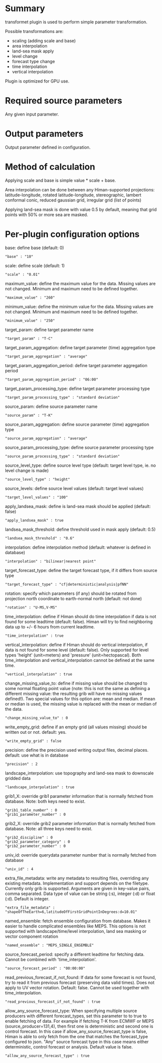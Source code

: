 # Summary

transformet plugin is used to perform simple parameter transformation.

Possible transformations are:

* scaling (adding scale and base)
* area interpolation
* land-sea mask apply
* level change
* forecast type change
* time interpolation
* vertical interpolation

Plugin is optimized for GPU use.

# Required source parameters

Any given input parameter.

# Output parameters

Output parameter defined in configuration.

# Method of calculation

Applying scale and base is simple value * scale + base.

Area interpolation can be done between any Himan-supported projections: latitude-longitude, rotated latitude-longitude, stereographic, lambert conformal conic, reduced gaussian grid, irregular grid (list of points)

Applying land-sea mask is done with value 0.5 by default, meaning that grid points with 50% or more sea are masked.

# Per-plugin configuration options

base: define base (default: 0)

    "base" : "10"

scale: define scale (default: 1)

    "scale" : "0.01"

maximum_value: define the maximum value for the data. Missing values are not changed. Minimum and maximum need to be defined together.

    "maximum_value" : "260"

minimum_value: define the minimum value for the data. Missing values are not changed. Minimum and maximum need to be defined together.

    "minimum_value" : "250"

target_param: define target parameter name 

    "target_param" : "T-C"

target_param_aggregation: define target parameter (time) aggregation type

    "target_param_aggregation" : "average"

target_param_aggregation_period: define target parameter aggregation period

    "target_param_aggregation_period" : "06:00"

target_param_processing_type: define target parameter processing type

    "target_param_processing_type" : "standard deviation"

source_param: define source parameter name

    "source_param" : "T-K"

source_param_aggregation: define source parameter (time) aggregation type

    "source_param_aggregation" : "average"

source_param_processing_type: define source parameter processing type

    "source_param_processing_type" : "standard deviation"

source_level_type: define source level type (default: target level type, ie. no level change is made)

    "source_level_type" : "height"

source_levels: define source level values (default: target level values)

    "target_level_values" : "100"

apply_landsea_mask: define is land-sea mask should be applied (default: false)

    "apply_landsea_mask" : true

landsea_mask_threshold: define threshold used in mask apply (default: 0.5)

    "landsea_mask_threshold" : "0.6"

interpolation: define interpolation method (default: whatever is defined in database)

    "interpolation" : "bilinear|nearest point"

target_forecast_type: define the target forecast type, if it differs from source type

    "target_forecast_type" : "cf|deterministic|analysis|pfNN"

rotation: specify which parameters (if any) should be rotated from projection north coordinate to earth-normal north (default: not done)

    "rotation" : "U-MS,V-MS"

time_interpolation: define if Himan should do time interpolation if data is not found for some leadtime (default: false). Himan will try to find neighboring data up to +/- 6 hours from current leadtime.

    "time_interpolation" : true

vertical_interpolation: define if Himan should do vertical interpolation, if data is not found for some level (default: false). Only supported for level types 'height' (unit=meters) and 'pressure' (unit=hectopascal). Both time_interpolation and vertical_interpolation cannot be defined at the same time.

    "vertical_interpolation" : true

change_missing_value_to: define if missing value should be changed to some normal floating point value (note: this is not the same as defining a different missing value: the resulting grib will have no missing values defined!). Two special values for this option are: mean and median. If mean or median is used, the missing value is replaced with the mean or median of the data.

    "change_missing_value_to" : 0

write_empty_grid: define if an empty grid (all values missing) should be written out or not. default: yes.

    "write_empty_grid" : false

precision: define the precision used writing output files, decimal places. default: use what is in database

    "precision" : 2

landscape_interpolation: use topography and land-sea mask to downscale gridded data

    "landscape_interpolation" : true

grib1_X: override grib1 parameter information that is normally fetched from database. Note: both keys need to exist.

    "grib1_table_number" : 0
    "grib1_parameter_number" : 0

grib2_X: override grib2 parameter information that is normally fetched from database. Note: all three keys need to exist.

    "grib2_discipline" : 0
    "grib2_parameter_category" : 0
    "grib2_parameter_number" : 0

univ_id: override querydata parameter number that is normally fetched from database

    "univ_id" : 4

extra_file_metadata: write any metadata to resulting files, overriding any existing metadata. Implementation and support depends on the filetype. Currently only grib is supported. Arguments are given in key-value pairs, comma separated. Data type of value can be string (:s), integer (:d) or float (:d). Default is integer.

    "extra_file_metadata" : "shapeOfTheEarth=6,latitudeOfFirstGridPointInDegrees:d=10.01"

named_ensemble: fetch ensemble configuration from database. Makes it easier to handle complicated ensembles like MEPS. This options is not supported with landscape/time/level interpolation, land sea masking or vector component rotation

    "named_ensemble" : "MEPS_SINGLE_ENSEMBLE"

source_forecast_period: specify a different leadtime for fetching data. Cannot be combined with 'time_interpolation'.

    "source_forecast_period" : "00:00:00"

read_previous_forecast_if_not_found: If data for some forecast is not found, try to read it from previous forecast (preserving data valid times). Does not apply to UV vector rotation. Default: false. Cannot be used together with time_interpolation.

    "read_previous_forecast_if_not_found" : true

allow_any_source_forecast_type: When specifying multiple source producers with different forecast_types, set this parameter to to true to enable fetching of data. For example if fetching T-K from ECMWF or MEPS (source_producer=131,4), then first one is deterministic and second one is control forecast. In this case if allow_any_source_forecast_type is false, Himan is able to only fetch from the one that matches the forecast_type configured to json. "Any" source forecast type in this case means either deterministic, control forecast or analysis. Default value is false.

    "allow_any_source_forecast_type" : true

